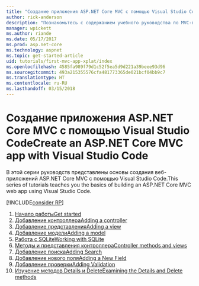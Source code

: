 ```yaml
---
title: "Создание приложения ASP.NET Core MVC с помощью Visual Studio Code"
author: rick-anderson
description: "Познакомьтесь с содержанием учебного руководства по MVC-приложениям ASP.NET Core в Visual Studio Code."
manager: wpickett
ms.author: riande
ms.date: 05/17/2017
ms.prod: asp.net-core
ms.technology: aspnet
ms.topic: get-started-article
uid: tutorials/first-mvc-app-xplat/index
ms.openlocfilehash: 4585fa989f79d1c52f5ea5d9d221a39beee93d96
ms.sourcegitcommit: 493a215355576cfa481773365de021bcf04bb9c7
ms.translationtype: HT
ms.contentlocale: ru-RU
ms.lasthandoff: 03/15/2018
---
```

# <a name="create-an-aspnet-core-mvc-app-with-visual-studio-code"></a><span data-ttu-id="10427-103">Создание приложения ASP.NET Core MVC с помощью Visual Studio Code</span><span class="sxs-lookup"><span data-stu-id="10427-103">Create an ASP.NET Core MVC app with Visual Studio Code</span></span>

<span data-ttu-id="10427-104">В этой серии руководств представлены основы создания веб-приложений ASP.NET Core MVC с помощью Visual Studio Code.</span><span class="sxs-lookup"><span data-stu-id="10427-104">This series of tutorials teaches you the basics of building an ASP.NET Core MVC web app using Visual Studio Code.</span></span> 

[!INCLUDE[consider RP](../../includes/razor.md)]

1. [<span data-ttu-id="10427-105">Начало работы</span><span class="sxs-lookup"><span data-stu-id="10427-105">Get started</span></span>](xref:tutorials/first-mvc-app-xplat/start-mvc)
1. [<span data-ttu-id="10427-106">Добавление контроллера</span><span class="sxs-lookup"><span data-stu-id="10427-106">Adding a controller</span></span>](xref:tutorials/first-mvc-app-xplat/adding-controller)
1. [<span data-ttu-id="10427-107">Добавление представления</span><span class="sxs-lookup"><span data-stu-id="10427-107">Adding a view</span></span>](xref:tutorials/first-mvc-app-xplat/adding-view)
1. [<span data-ttu-id="10427-108">Добавление модели</span><span class="sxs-lookup"><span data-stu-id="10427-108">Adding a model</span></span>](xref:tutorials/first-mvc-app-xplat/adding-model)
1. [<span data-ttu-id="10427-109">Работа с SQLite</span><span class="sxs-lookup"><span data-stu-id="10427-109">Working with SQLite</span></span>](xref:tutorials/first-mvc-app-xplat/working-with-sql)
1. [<span data-ttu-id="10427-110">Методы и представления контроллера</span><span class="sxs-lookup"><span data-stu-id="10427-110">Controller methods and views</span></span>](xref:tutorials/first-mvc-app-xplat/controller-methods-views)
1. [<span data-ttu-id="10427-111">Добавление поиска</span><span class="sxs-lookup"><span data-stu-id="10427-111">Adding Search</span></span>](xref:tutorials/first-mvc-app-xplat/search)
1. [<span data-ttu-id="10427-112">Добавление нового поля</span><span class="sxs-lookup"><span data-stu-id="10427-112">Adding a New Field</span></span>](xref:tutorials/first-mvc-app-xplat/new-field)
1. [<span data-ttu-id="10427-113">Добавление проверки</span><span class="sxs-lookup"><span data-stu-id="10427-113">Adding Validation</span></span>](xref:tutorials/first-mvc-app-xplat/validation)
1. [<span data-ttu-id="10427-114">Изучение методов Details и Delete</span><span class="sxs-lookup"><span data-stu-id="10427-114">Examining the Details and Delete methods</span></span>](xref:tutorials/first-mvc-app/details)
